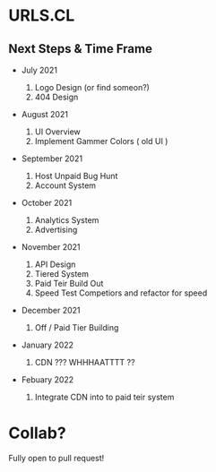 # URLS.CL

## Next Steps & Time Frame

- July 2021
  1.  Logo Design (or find someon?)
  2.  404 Design
- August 2021
  1.  UI Overview
  2.  Implement Gammer Colors ( old UI )
- September 2021
  1.  Host Unpaid Bug Hunt
  2.  Account System
- October 2021
  1.  Analytics System
  2.  Advertising
- November 2021
  1. API Design
  1. Tiered System
  1. Paid Teir Build Out
  1. Speed Test Competiors and refactor for speed
- December 2021

  1. Off / Paid Tier Building

- January 2022
  1. CDN ??? WHHHAATTTT ??
- Febuary 2022
  1. Integrate CDN into to paid teir system

# Collab?

Fully open to pull request!
